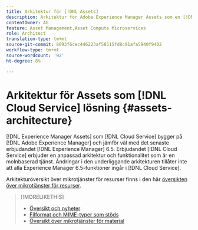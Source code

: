 ```yaml
---
title: Arkitektur för [!DNL Assets]
description: Arkitektur för Adobe Experience Manager Assets som en [!DNL Cloud Service]
contentOwner: AG
feature: Asset Management,Asset Compute Microservices
role: Architect
translation-type: tm+mt
source-git-commit: 8093f6cec446223af58515fd8c91afa5940f9402
workflow-type: tm+mt
source-wordcount: '92'
ht-degree: 8%

---
```



# Arkitektur för Assets som [!DNL Cloud Service] lösning {#assets-architecture}

[!DNL Experience Manager Assets] som  [!DNL Cloud Service] bygger på  [!DNL Adobe Experience Manager] och jämför väl med det senaste erbjudandet  [!DNL Experience Manager] 6.5. Erbjudandet  [!DNL Cloud Service] erbjuder en anpassad arkitektur och funktionalitet som är en molnbaserad tjänst. Ändringar i den underliggande arkitekturen tillåter inte att alla Experience Manager 6.5-funktioner ingår i [!DNL Cloud Service].

Arkitekturöversikt över mikrotjänster för resurser finns i den här [översikten över mikrotjänster för resurser](asset-microservices-overview.md#asset-microservices-architecture).

>[!MORELIKETHIS]
>
>* [Översikt och nyheter](/help/assets/overview.md)
>* [Filformat och MIME-typer som stöds](file-format-support.md)
>* [Översikt över mikrotjänster för material](asset-microservices-overview.md)

